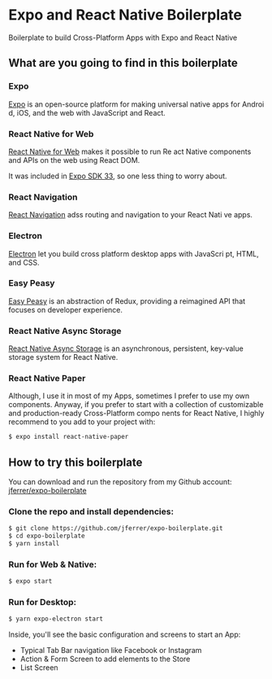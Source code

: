 # Expo and React Native Boilerplate
Boilerplate to build Cross-Platform Apps with Expo and React Native

  ## What are you going to find in this boilerplate
                                                       
  ### Expo
              
  [Expo](https://expo.io/) is an open-source platform for making universal native apps for Androi  d, iOS, and the web with JavaScript and React.
  
      
  ### React Native for Web
                              
  [React Native for Web](https://github.com/necolas/react-native-web) makes it possible to run Re  act Native components and APIs on the web using React DOM.
  
  It was included in [Expo SDK 33](https://blog.expo.io/expo-sdk-v33-0-0-is-now-available-52d1c99dfe4c), so one less thing to worry about.
  
  ### React Navigation
                          
  [React Navigation](https://reactnavigation.org/) adss routing and navigation to your React Nati  ve apps.
  
  ### Electron
                  
  [Electron](https://www.electronjs.org/) let you build cross platform desktop apps with JavaScri  pt, HTML, and CSS.
  
      
  ### Easy Peasy
                    
  [Easy Peasy](https://easy-peasy.vercel.app/) is an abstraction of Redux, providing a reimagined   API that focuses on developer experience.
   
  ### React Native Async Storage
                                    
  [React Native Async Storage](https://github.com/react-native-async-storage/async-storage) is an   asynchronous, persistent, key-value storage system for React Native.
   
  ### React Native Paper
                            
  Although, I use it in most of my Apps, sometimes I prefer to use my own components. Anyway, if   you prefer to start with a collection of customizable and production-ready Cross-Platform compo  nents for React Native, I highly recommend to you add to your project with:
  
  ~~~bash
  $ expo install react-native-paper
  ~~~                                  
         
  ## How to try this boilerplate
                                    
  You can download and run the repository from my Github account: [jferrer/expo-boilerplate](https://github.com/jferrer/expo-boilerplate)
  
  ### Clone the repo and install dependencies:
  
  ~~~bash
  $ git clone https://github.com/jferrer/expo-boilerplate.git
  $ cd expo-boilerplate
  $ yarn install
  ~~~
  
  ### Run for Web & Native:
  
  ~~~bash
  $ expo start
  ~~~
  
  ### Run for Desktop:
  
  ~~~bash
  $ yarn expo-electron start
  ~~~
  
  Inside, you'll see the basic configuration and screens to start an App:
  
  - Typical Tab Bar navigation like Facebook or Instagram
  - Action & Form Screen to add elements to the Store
  - List Screen                                    

